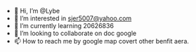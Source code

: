 - 👋 Hi, I’m @Lybe
- 👀 I’m interested in sjer5007@yahoo.com
- 🌱 I’m currently learning 20626836
- 💞️ I’m looking to collaborate on doc google
- 📫 How to reach me by google map covert other benfit aera.

<!---
1ybe/1ybe is a ✨ special ✨ repository because its `README.md` (this file) appears on your GitHub profile.
You can click the Preview link to take a look at your changes.
--->
